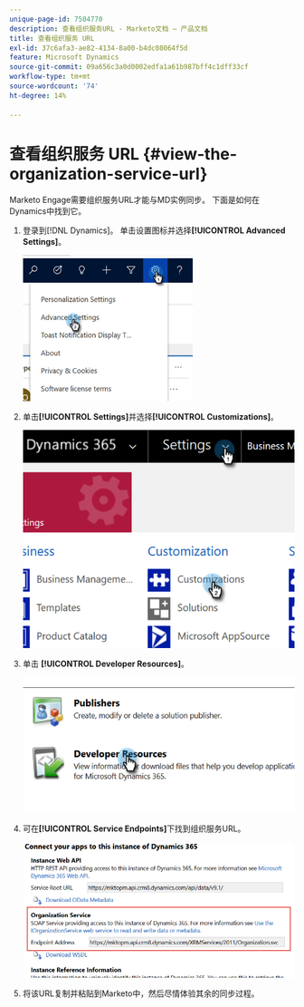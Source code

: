 ```yaml
---
unique-page-id: 7504770
description: 查看组织服务URL - Marketo文档 — 产品文档
title: 查看组织服务 URL
exl-id: 37c6afa3-ae82-4134-8a00-b4dc08064f5d
feature: Microsoft Dynamics
source-git-commit: 09a656c3a0d0002edfa1a61b987bff4c1dff33cf
workflow-type: tm+mt
source-wordcount: '74'
ht-degree: 14%

---
```


# 查看组织服务 URL {#view-the-organization-service-url}

Marketo Engage需要组织服务URL才能与MD实例同步。 下面是如何在Dynamics中找到它。

1. 登录到[!DNL Dynamics]。 单击设置图标并选择&#x200B;**[!UICONTROL Advanced Settings]**。

   ![](assets/one.png)

1. 单击&#x200B;**[!UICONTROL Settings]**&#x200B;并选择&#x200B;**[!UICONTROL Customizations]**。

   ![](assets/two.png)

1. 单击 **[!UICONTROL Developer Resources]**。

   ![](assets/three.png)

1. 可在&#x200B;**[!UICONTROL Service Endpoints]**&#x200B;下找到组织服务URL。

   ![](assets/four.png)

1. 将该URL复制并粘贴到Marketo中，然后尽情体验其余的同步过程。
